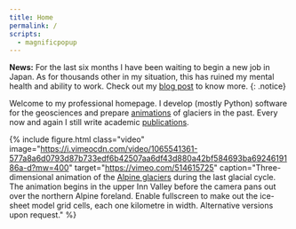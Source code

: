 ```yaml
---
title: Home
permalink: /
scripts:
  - magnificpopup
---
```


**News:** For the last six months I have been waiting to begin a new job in
Japan. As for thousands other in my situation, this has ruined my mental health
and ability to work. Check out my
[blog post](/research-is-not-tourism-the-long-wait-for-japan/) to know more.
{: .notice}

Welcome to my professional homepage. I develop (mostly Python) software for the
geosciences and prepare [animations](/outreach/) of glaciers in the past. Every
now and again I still write academic [publications](/publications/).

{% include figure.html class="video"
  image="https://i.vimeocdn.com/video/1065541361-577a8a6d0793d87b733edf6b42507aa6df43d880a42bf584693ba6924619186a-d?mw=400"
  target="https://vimeo.com/514615725" caption="Three-dimensional animation of
  the [Alpine glaciers](/alpine-ice-sheet/) during the last glacial cycle. The
  animation begins in the upper Inn Valley before the camera pans out over the
  northern Alpine foreland. Enable fullscreen to make out the ice-sheet model
  grid cells, each one kilometre in width. Alternative versions upon request."
  %}
